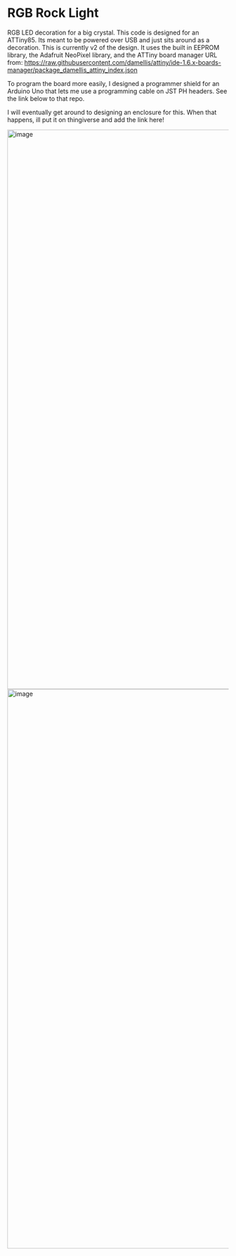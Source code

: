 # RGB Rock Light
 RGB LED decoration for a big crystal. This code is designed for an ATTiny85. Its meant to be powered over USB and just sits around as a decoration.
 This is currently v2 of the design. It uses the built in EEPROM library, the Adafruit NeoPixel library, and the ATTiny board manager URL from:
 https://raw.githubusercontent.com/damellis/attiny/ide-1.6.x-boards-manager/package_damellis_attiny_index.json

To program the board more easily, I designed a programmer shield for an Arduino Uno that lets me use a programming cable on JST PH headers.
See the link below to that repo.

I will eventually get around to designing an enclosure for this. When that happens, ill put it on thingiverse and add the link here!

<img width="953" height="1270" alt="image" src="https://github.com/user-attachments/assets/b659c3f1-e1cf-4bbb-ba78-05401ce7d449" />

<img width="953" height="1270" alt="image" src="https://github.com/user-attachments/assets/b012266e-0aa6-4289-a4fc-59107a4395d7" />
